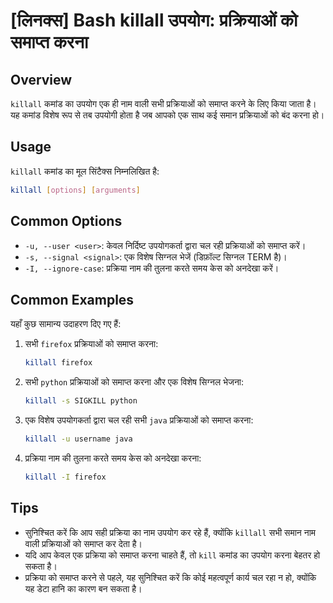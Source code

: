 # [लिनक्स] Bash killall उपयोग: प्रक्रियाओं को समाप्त करना

## Overview
`killall` कमांड का उपयोग एक ही नाम वाली सभी प्रक्रियाओं को समाप्त करने के लिए किया जाता है। यह कमांड विशेष रूप से तब उपयोगी होता है जब आपको एक साथ कई समान प्रक्रियाओं को बंद करना हो।

## Usage
`killall` कमांड का मूल सिंटैक्स निम्नलिखित है:

```bash
killall [options] [arguments]
```

## Common Options
- `-u, --user <user>`: केवल निर्दिष्ट उपयोगकर्ता द्वारा चल रही प्रक्रियाओं को समाप्त करें।
- `-s, --signal <signal>`: एक विशेष सिग्नल भेजें (डिफ़ॉल्ट सिग्नल TERM है)।
- `-I, --ignore-case`: प्रक्रिया नाम की तुलना करते समय केस को अनदेखा करें।

## Common Examples
यहाँ कुछ सामान्य उदाहरण दिए गए हैं:

1. सभी `firefox` प्रक्रियाओं को समाप्त करना:
   ```bash
   killall firefox
   ```

2. सभी `python` प्रक्रियाओं को समाप्त करना और एक विशेष सिग्नल भेजना:
   ```bash
   killall -s SIGKILL python
   ```

3. एक विशेष उपयोगकर्ता द्वारा चल रही सभी `java` प्रक्रियाओं को समाप्त करना:
   ```bash
   killall -u username java
   ```

4. प्रक्रिया नाम की तुलना करते समय केस को अनदेखा करना:
   ```bash
   killall -I firefox
   ```

## Tips
- सुनिश्चित करें कि आप सही प्रक्रिया का नाम उपयोग कर रहे हैं, क्योंकि `killall` सभी समान नाम वाली प्रक्रियाओं को समाप्त कर देता है।
- यदि आप केवल एक प्रक्रिया को समाप्त करना चाहते हैं, तो `kill` कमांड का उपयोग करना बेहतर हो सकता है।
- प्रक्रिया को समाप्त करने से पहले, यह सुनिश्चित करें कि कोई महत्वपूर्ण कार्य चल रहा न हो, क्योंकि यह डेटा हानि का कारण बन सकता है।